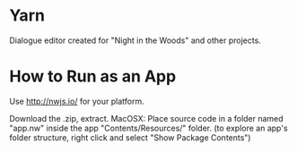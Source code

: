 # Yarn

Dialogue editor created for "Night in the Woods" and other projects.

# How to Run as an App

Use http://nwjs.io/ for your platform.

Download the .zip, extract.
MacOSX: Place source code in a folder named "app.nw" inside the app "Contents/Resources/" folder.
(to explore an app's folder structure, right click and select "Show Package Contents")
